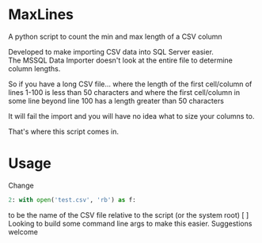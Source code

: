 MaxLines
========

A python script to count the min and max length of a CSV column

Developed to make importing CSV data into SQL Server easier.  
The MSSQL Data Importer doesn't look at the entire file to determine column lengths.  

So if you have a long CSV file...
where the length of the first cell/column of lines 1-100 is less than 50 characters
and 
where the first cell/column in some line beyond line 100  has a length greater than 50 characters

It will fail the import and you will have no idea what to size your columns to.

That's where this script comes in.

Usage
========

Change 
```python
2: with open('test.csv', 'rb') as f:
```
to be the name of the CSV file relative to the script (or the system root)
  [ ] Looking to build some command line args to make this easier.  Suggestions welcome




